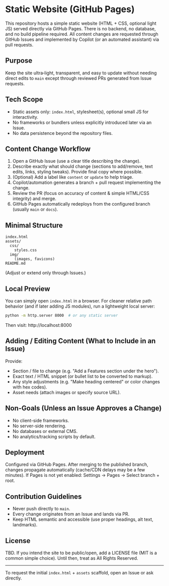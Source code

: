 # Static Website (GitHub Pages)

This repository hosts a simple static website (HTML + CSS, optional light JS) served directly via GitHub Pages. There is no backend, no database, and no build pipeline required. All content changes are requested through GitHub Issues and implemented by Copilot (or an automated assistant) via pull requests.

## Purpose
Keep the site ultra‑light, transparent, and easy to update without needing direct edits to `main` except through reviewed PRs generated from Issue requests.

## Tech Scope
- Static assets only: `index.html`, stylesheet(s), optional small JS for interactivity.
- No frameworks or bundlers unless explicitly introduced later via an Issue.
- No data persistence beyond the repository files.

## Content Change Workflow
1. Open a GitHub Issue (use a clear title describing the change).
2. Describe exactly what should change (sections to add/remove, text edits, links, styling tweaks). Provide final copy where possible.
3. (Optional) Add a label like `content` or `update` to help triage.
4. Copilot/automation generates a branch + pull request implementing the change.
5. Review the PR (focus on accuracy of content & simple HTML/CSS integrity) and merge.
6. GitHub Pages automatically redeploys from the configured branch (usually `main` or `docs`).

## Minimal Structure
```
index.html
assets/
  css/
    styles.css
  img/
    (images, favicons)
README.md
```
(Adjust or extend only through Issues.)

## Local Preview
You can simply open `index.html` in a browser. For cleaner relative path behavior (and if later adding JS modules), run a lightweight local server:
```bash
python -m http.server 8000  # or any static server
```
Then visit: http://localhost:8000

## Adding / Editing Content (What to Include in an Issue)
Provide:
- Section / file to change (e.g. "Add a Features section under the hero").
- Exact text / HTML snippet (or bullet list to be converted to markup).
- Any style adjustments (e.g. "Make heading centered" or color changes with hex codes).
- Asset needs (attach images or specify source URL).

## Non-Goals (Unless an Issue Approves a Change)
- No client-side frameworks.
- No server-side rendering.
- No databases or external CMS.
- No analytics/tracking scripts by default.

## Deployment
Configured via GitHub Pages. After merging to the published branch, changes propagate automatically (cache/CDN delays may be a few minutes). If Pages is not yet enabled: Settings → Pages → Select branch + root.

## Contribution Guidelines
- Never push directly to `main`.
- Every change originates from an Issue and lands via PR.
- Keep HTML semantic and accessible (use proper headings, alt text, landmarks).

## License
TBD. If you intend the site to be public/open, add a LICENSE file (MIT is a common simple choice). Until then, treat as All Rights Reserved.

---
To request the initial `index.html` + `assets` scaffold, open an Issue or ask directly.
